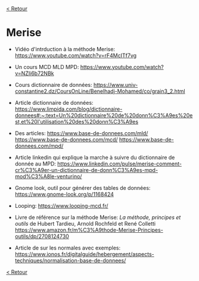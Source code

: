 [< Retour](../README.md)
# Merise

- Vidéo d'intrduction à la méthode Merise:
https://www.youtube.com/watch?v=rF4McITf7vg

- Un cours MCD MLD MPD:
https://www.youtube.com/watch?v=NZIi6b72NBk

- Cours dictionnaire de données:
https://www.univ-constantine2.dz/CoursOnLine/Benelhadj-Mohamed/co/grain3_2.html

- Article dictionnaire de données:
https://www.limpida.com/blog/dictionnaire-donnees#:~:text=Un%20dictionnaire%20de%20donn%C3%A9es%20est,et%20l'utilisation%20des%20donn%C3%A9es

- Des articles:
https://www.base-de-donnees.com/mld/
https://www.base-de-donnees.com/mcd/
https://www.base-de-donnees.com/mpd/

- Article linkedin qui explique la marche à suivre du dictionnaire de donnée au MPD:
https://www.linkedin.com/pulse/merise-comment-cr%C3%A9er-un-dictionnaire-de-donn%C3%A9es-mpd-mod%C3%A8le-venturino/

- Gnome look, outil pour générer des tables de données:
https://www.gnome-look.org/p/1168424

- Looping:
https://www.looping-mcd.fr/

- Livre de référence sur la méthode Merise:
_La méthode, principes et outils_ de Hubert Tardieu, Arnold Rochfeld et René Colletti
https://www.amazon.fr/m%C3%A9thode-Merise-Principes-outils/dp/2708124730

- Article de sur les normales avec exemples:
https://www.ionos.fr/digitalguide/hebergement/aspects-techniques/normalisation-base-de-donnees/

[< Retour](../README.md)
